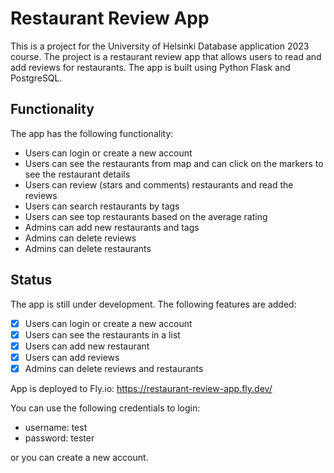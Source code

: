 # Restaurant Review App

This is a project for the University of Helsinki Database application 2023 course. The project is a restaurant review app that allows users to read and add reviews for restaurants. The app is built using Python Flask and PostgreSQL.

## Functionality

The app has the following functionality:
- Users can login or create a new account
- Users can see the restaurants from map and can click on the markers to see the restaurant details
- Users can review (stars and comments) restaurants and read the reviews
- Users can search restaurants by tags
- Users can see top restaurants based on the average rating
- Admins can add new restaurants and tags
- Admins can delete reviews
- Admins can delete restaurants

## Status

The app is still under development. The following features are added:

- [x] Users can login or create a new account
- [x] Users can see the restaurants in a list
- [x] Users can add new restaurant
- [x] Users can add reviews
- [x] Admins can delete reviews and restaurants

App is deployed to Fly.io: https://restaurant-review-app.fly.dev/

You can use the following credentials to login:

- username: test
- password: tester

or you can create a new account.

